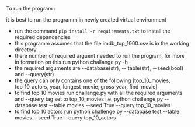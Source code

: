 To run the program :

it is best to run the programm in newly created virtual environment

* run the command `pip install -r requirements.txt` to install the required depandencies
* this programm assumes that the file imdb_top_1000.csv is in the working directory
* there number of required arguent needed to run the program, for more in formation on this run python challange.py -h
* the required arguments are --database(str), -- table(str), --seed(bool) and --query(str)
* the query can only contains one of the following [top_10_movies, top_10_actors, year, longest_movie, gross_year, find_movie]
* to find top 10 movies run challange.py with all the required arguments and --query tag set to top_10_movies i.e. python challenge.py --database test --table movies --seed True --query top_10_movies
* to find top 10 actors run python challenge.py --database test --table movies --seed True --query top_10_actors

